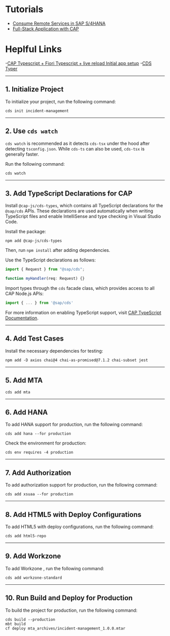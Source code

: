 # Tutorials

- [Consume Remote Services in SAP S/4HANA](https://developers.sap.com/group.sap-s4hana-consume-remote-services.html)
- [Full-Stack Application with CAP](https://developers.sap.com/group.cap-application-full-stack.html)

# Heplful Links

-[CAP Typescript + Fiori Typescript + live reload Initial app setup](https://community.sap.com/t5/technology-blogs-by-members/cap-typescript-fiori-typescript-live-reload-initial-app-setup/ba-p/13556415) -[CDS Typer](https://cap.cloud.sap/docs/tools/cds-typer#integrate-into-your-build-process)

---

## 1. Initialize Project

To initialize your project, run the following command:

```shell
cds init incident-management
```

---

## 2. Use `cds watch`

`cds watch` is recommended as it detects `cds-tsx` under the hood after detecting `tsconfig.json`. While `cds-ts` can also be used, `cds-tsx` is generally faster.

Run the following command:

```shell
cds watch
```

---

## 3. Add TypeScript Declarations for CAP

Install `@cap-js/cds-types`, which contains all TypeScript declarations for the `@sap/cds` APIs. These declarations are used automatically when writing TypeScript files and enable IntelliSense and type checking in Visual Studio Code.

Install the package:

```shell
npm add @cap-js/cds-types
```

Then, run `npm install` after adding dependencies.

Use the TypeScript declarations as follows:

```typescript
import { Request } from "@sap/cds";

function myHandler(req: Request) {}
```

Import types through the `cds` facade class, which provides access to all CAP Node.js APIs:

```typescript
import { ... } from '@sap/cds'
```

For more information on enabling TypeScript support, visit [CAP TypeScript Documentation](https://cap.cloud.sap/docs/node.js/typescript#enable-typescript-support).

---

## 4. Add Test Cases

Install the necessary dependencies for testing:

```shell
npm add -D axios chai@4 chai-as-promised@7.1.2 chai-subset jest
```

---

## 5. Add MTA

```shell
cds add mta
```

---

## 6. Add HANA

To add HANA support for production, run the following command:

```shell
cds add hana --for production
```

Check the environment for production:

```shell
cds env requires -4 production
```

---

## 7. Add Authorization

To add authorization support for production, run the following command:

```shell
cds add xsuaa --for production
```

---

## 8. Add HTML5 with Deploy Configurations

To add HTML5 with deploy configurations, run the following command:

```shell
cds add html5-repo
```

---

## 9. Add Workzone

To add Workzone , run the following command:

```shell
cds add workzone-standard
```

---

## 10. Run Build and Deploy for Production

To build the project for production, run the following command:

```shell
cds build --production
mbt build
cf deploy mta_archives/incident-management_1.0.0.mtar
```
